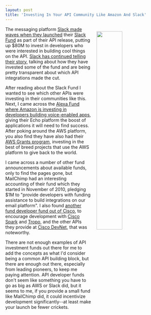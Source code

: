 ```yaml
---
layout: post
title: 'Investing In Your API Community Like Amazon And Slack'
---
```

<p><a href="https://slack.com/developers/fund"><img style="padding: 15px;" src="http://kinlane-productions.s3.amazonaws.com/api-evangelist-site/blog/Slack_Fund.png" alt="" width="40%" align="right" /></a></p>
<p>The messaging platform&nbsp;<a href="https://medium.com/slack-developer-blog/launch-platform-114754258b91#.kd3av5fl2">Slack made waves when they launched</a> their <a href="https://slack.com/developers/fund">Slack Fund</a> as part of their API release, putting up $80M to invest in developers who were interested in building cool things on the API. <a href="https://medium.com/slack-developer-blog/investing-in-the-future-of-work-d4ffb87f985#.qhvdsad0h">Slack has continued telling their story</a>, talking about how they have invested some of the fund and are being pretty transparent about which API integrations made the cut.&nbsp;</p>
<p>After reading about the Slack Fund I wanted to see which other APIs were investing in their communities like this. Next, I came across the <a href="https://developer.amazon.com/public/solutions/alexa/alexa-fund">Alexa Fund where Amazon is investing in developers building voice-enabled apps</a>, giving their Echo platform the boost of applications it will need to find success. After poking around the AWS platform, you also find they have also had their <a href="https://aws.amazon.com/grants/">AWS Grants program</a>, investing in the best of breed projects that use the AWS platform to give back to the world.</p>
<p>I came across a number of other fund announcements about available funds, only to find the pages gone, but MailChimp had an interesting accounting of their fund which they started in November of 2010, pledging $1M to "provide developers with funding assistance to build integrations on our email platform". I also found <a href="https://developer.ciscospark.com/fund/- https://developer.ciscospark.com/fund/">another fund developer fund out of Cisco</a>, to encourage development with&nbsp;<a href="https://developer.ciscospark.com/">Cisco Spark</a><span>&nbsp;and&nbsp;</span><a href="https://tropo.com/">Tropo</a>, and the other APIs they provide at<span>&nbsp;</span><a href="https://developer.cisco.com/">Cisco DevNet</a>, that was noteworthy.</p>
<p>There are not enough examples of API investment funds out there for me to add the concepts as what I'd consider being a common API building block, but there are enough out there, especially from leading pioneers, to keep me paying attention. API developer funds don't seem like something you have to go as big as AWS or Slack did, but it seems to me, if you provide a small fund like MailChimp did, it could incentivize development significantly--at least make your launch be fewer crickets.</p>